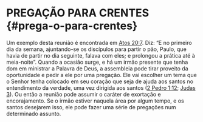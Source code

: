 # PREGAÇÃO PARA CRENTES {#prega-o-para-crentes}

Um exemplo desta reunião é encontrada em [Atos 20:7](http://bibliaonline.com.br/acf/atos/20/7). Diz: “E no primeiro dia da semana, ajuntando-se os discípulos para partir o pão, Paulo, que havia de partir no dia seguinte, falava com eles; e prolongou a prática até à meia-noite”. Quando a ocasião surge, e há um irmão presente que tenha dom em ministrar a Palavra de Deus, a assembleia pode tirar proveito da oportunidade e pedir a ele por uma pregação. Ele vai escolher um tema que o Senhor tenha colocado em seu coração que seja de ajuda aos santos no entendimento da verdade, uma vez dirigida aos santos ([2 Pedro 1:12](http://bibliaonline.com.br/acf/2pe/1/12); [Judas 3](http://bibliaonline.com.br/acf/jd/3)). Ou então a reunião pode assumir o caráter de exortação e encorajamento. Se o irmão estiver naquela área por algum tempo, e os santos desejarem isso, ele pode fazer uma série de pregações num determinado assunto.